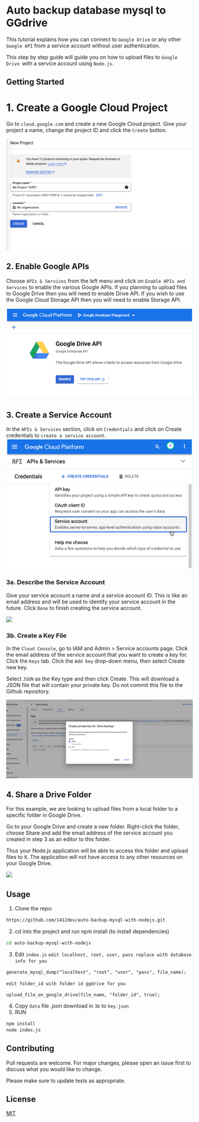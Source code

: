 # Auto backup database mysql to GGdrive

This tutorial explains how you can connect to `Google Drive` or any other `Google API` from a service account without user authentication.

This step by step guide will guide you on how to upload files to `Google Drive `with a service account using `Node.js`.

## Getting Started 
# 1. Create a Google Cloud Project
Go to `cloud.google.com` and create a new Google Cloud project. Give your project a name, change the project ID and click the `Create` button.

![](./img/create_project.png)
## 2. Enable Google APIs
Choose `APIs & Services` from the left menu and click on `Enable APIs and Services` to enable the various Google APIs. If you planning to upload files to Google Drive then you will need to enable Drive API. If you wish to use the Google Cloud Storage API then you will need to enable Storage API.

![](./img/enable_api.png)
## 3. Create a Service Account
In the `APIs & Services` section, click on `Credentials` and click on Create credentials to `create a service account`.
![](./img/create_account.png)
### 3a. Describe the Service Account
Give your service account a name and a service account ID. This is like an email address and will be used to identify your service account in the future. Click `Done` to finish creating the service account.

![](./img/create_service_account.png)
### 3b. Create a Key File
In the `Cloud Console`, go to IAM and Admin > Service accounts page. Click the email address of the service account that you want to create a key for. Click the `Keys` tab. Click the `Add key` drop-down menu, then select Create new key.

Select `JSON` as the Key type and then click Create. This will download a JSON file that will contain your private key. Do not commit this file to the Github repository.

![](./img/download_json.png)

## 4. Share a Drive Folder
For this example, we are looking to upload files from a local folder to a specific folder in Google Drive.

Go to your Google Drive and create a new folder. Right-click the folder, choose Share and add the email address of the service account you created in step 3 as an editor to this folder.

Thus your Node.js application will be able to access this folder and upload files to it. The application will not have access to any other resources on your Google Drive.

![](./images/share_folder.png)
## Usage
1. Clone the repo:
```bash
https://github.com/1412dev/auto-backup-mysql-with-nodejs.git
```
2. cd into the project and run npm install (to install dependencies)
```bash
cd auto-backup-mysql-with-nodejs
```
3. Edit `index.js`
`edit localhost, root, user, pass replace with database info for you`
```
generate_mysql_dump("localhost", "root", "user", "pass", file_name);
```
`edit folder_id with folder id ggdrive for you`
```
upload_file_on_google_drive(file_name, "folder_id", true);
```
4. Copy `data` file .json download in `3b` to `key.json`
5. RUN
```bash
npm install
node index.js
```

## Contributing

Pull requests are welcome. For major changes, please open an issue first
to discuss what you would like to change.

Please make sure to update tests as appropriate.

## License

[MIT](https://choosealicense.com/licenses/mit/)
